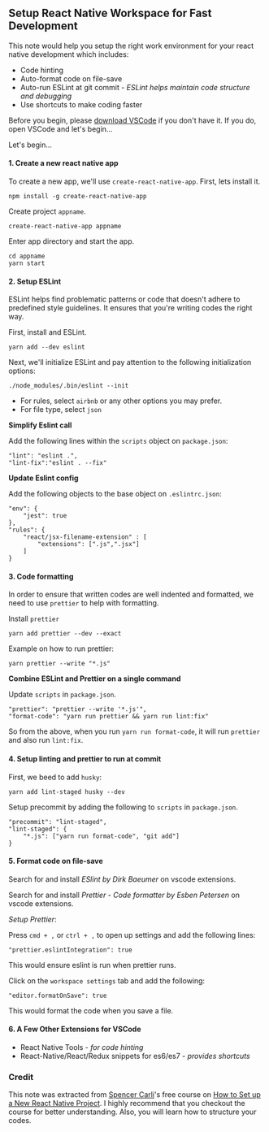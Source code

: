 ## Setup React Native Workspace for Fast Development

This note would help you setup the right work environment for your react native development which includes:

* Code hinting
* Auto-format code on file-save
* Auto-run ESLint at git commit - *ESLint helps maintain code structure and debugging*
* Use shortcuts to make coding faster

Before you begin, please [download VSCode](https://code.visualstudio.com/download) if you don't have it. If you do, open VSCode and let's begin...

Let's begin...

#### 1. Create a new react native app

To create a new app, we'll use `create-react-native-app`. First, lets install it.
```
npm install -g create-react-native-app
```

Create project `appname`.

```
create-react-native-app appname
```

Enter app directory and start the app.
```
cd appname
yarn start
```

#### 2. Setup ESLint

ESLint helps find problematic patterns or code that doesn't adhere to predefined style guidelines. It ensures that you're writing codes the right way.

First, install and ESLint.

```
yarn add --dev eslint
```

Next, we'll initialize ESLint and pay attention to the following initialization options:
```
./node_modules/.bin/eslint --init
```
* For rules, select `airbnb` or any other options you may prefer.
* For file type, select `json`

**Simplify Eslint call**

Add the following lines within the `scripts` object on `package.json`:

```
"lint": "eslint .",
"lint-fix":"eslint . --fix"
```

**Update Eslint config**

Add the following objects to the base object on `.eslintrc.json`:

```
"env": {
    "jest": true
},
"rules": {
    "react/jsx-filename-extension" : [
        "extensions": [".js",".jsx"]
    ]
}
```

#### 3. Code formatting

In order to ensure that written codes are well indented and formatted, we need to use `prettier` to help with formatting.

Install `prettier`

```
yarn add prettier --dev --exact
```

Example on how to run prettier:
```
yarn prettier --write "*.js"
```

**Combine ESLint and Prettier on a single command**

Update `scripts` in `package.json`.
```
"prettier": "prettier --write '*.js'",
"format-code": "yarn run prettier && yarn run lint:fix"
```

So from the above, when you run `yarn run format-code`, it will run `prettier` and also run `lint:fix`.

#### 4. Setup linting and prettier to run at commit

First, we beed to add `husky`:

```
yarn add lint-staged husky --dev
```

Setup precommit by adding the following to `scripts` in `package.json`.

```
"precommit": "lint-staged",
"lint-staged": {
    "*.js": ["yarn run format-code", "git add"]
}
```

#### 5. Format code on file-save

Search for and install *ESlint by Dirk Baeumer* on vscode extensions.

Search for and install *Prettier - Code formatter by Esben Petersen* on vscode extensions.

*Setup Prettier*:

Press `cmd + ,` or `ctrl + ,` to open up settings and add the following lines:

```
"prettier.eslintIntegration": true
```
This would ensure eslint is run when prettier runs.

Click on the `workspace settings` tab and add the following:

```
"editor.formatOnSave": true
```
This would format the code when you save a file.

#### 6. A Few Other Extensions for VSCode

* React Native Tools - *for code hinting*
* React-Native/React/Redux snippets for es6/es7 - *provides shortcuts*


### Credit

This note was extracted from [Spencer Carli](https://learn.handlebarlabs.com/courses/author/49797)'s free course on [How to Set up a New React Native Project](https://learn.handlebarlabs.com/courses/enrolled/253279). I highly recommend that you checkout the course for better understanding. Also, you will learn how to structure your codes.
